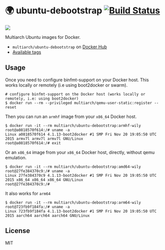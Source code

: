 # :earth_africa: ubuntu-debootstrap [![Build Status](https://travis-ci.org/multiarch/ubuntu-debootstrap.svg?branch=master)](https://travis-ci.org/multiarch/ubuntu-debootstrap)

![](https://raw.githubusercontent.com/multiarch/dockerfile/master/logo.jpg)

Multiarch Ubuntu images for Docker.

* `multiarch/ubuntu-debootstrap` on [Docker Hub](https://hub.docker.com/r/multiarch/ubuntu-debootstrap/)
* [Available tags](https://hub.docker.com/r/multiarch/ubuntu-debootstrap/tags/)

## Usage

Once you need to configure binfmt-support on your Docker host.
This works locally or remotely (i.e using boot2docker or swarm).

```console
# configure binfmt-support on the Docker host (works locally or remotely, i.e: using boot2docker)
$ docker run --rm --privileged multiarch/qemu-user-static:register --reset
```

Then you can run an `armhf` image from your `x86_64` Docker host.

```console
$ docker run -it --rm multiarch/ubuntu-debootstrap:armhf-wily
root@a0818570f614:/# uname -a
Linux a0818570f614 4.1.13-boot2docker #1 SMP Fri Nov 20 19:05:50 UTC 2015 armv7l armv7l armv7l GNU/Linux
root@a0818570f614:/# exit
```

Or an `x86_64` image from your `x86_64` Docker host, directly, without qemu emulation.

```console
$ docker run -it --rm multiarch/ubuntu-debootstrap:amd64-wily
root@27fe384370c9:/# uname -a
Linux 27fe384370c9 4.1.13-boot2docker #1 SMP Fri Nov 20 19:05:50 UTC 2015 x86_64 x86_64 x86_64 GNU/Linux
root@27fe384370c9:/#
```

It also works for `arm64`

```console
$ docker run -it --rm multiarch/ubuntu-debootstrap:arm64-wily
root@723fb9f184fa:/# uname -a
Linux 723fb9f184fa 4.1.13-boot2docker #1 SMP Fri Nov 20 19:05:50 UTC 2015 aarch64 aarch64 aarch64 GNU/Linux
```

## License

MIT
